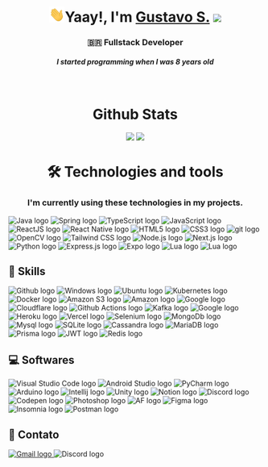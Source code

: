<h1 align="center"> <img src="https://raw.githubusercontent.com/ABSphreak/ABSphreak/master/gifs/Hi.gif" height="30px">Yaay!, I'm <a href="https://github.com/gusttavo13">Gustavo S.</a>  <img src="https://media.giphy.com/media/VgCDAzcKvsR6OM0uWg/giphy.gif" width="50">
</h1>

<h3 align="center">🇧🇷 Fullstack Developer</h3>
<h5 align="center"> I started programming when I was 8 years old</h4>
<br>
<h1 align="center"> Github Stats </h1>

<div align="center">
  <img height="150em" src='https://github-readme-stats.vercel.app/api?username=Gusttavo13&show_icons=true&theme=github_dark'>
  <img height="150em" src='https://github-readme-stats.vercel.app/api/top-langs/?username=Gusttavo13&layout=compact&langs_count=4&theme=github_dark'>
</div>

<h1 align="center"> 🛠  Technologies and tools </h1>
<h3 align="center"> I'm currently using these technologies in my projects. </h3>
<div>
  <img src="https://img.shields.io/badge/Java-282C34?logo=openjdk&logoColor=FFFFFF" alt="Java logo" title="Java" height="25" />
  <img src="https://img.shields.io/badge/Spring-282C34?logo=spring&logoColor#6DB33F" alt="Spring logo" title="Strping" height="25" />
  <img src="https://img.shields.io/badge/TypeScript-282C34?logo=typescript&logoColor=3178C6" alt="TypeScript logo" title="TypeScript" height="25" />
  <img src="https://img.shields.io/badge/JavaScript-282C34?logo=javascript&logoColor=F7DF1E" alt="JavaScript logo" title="JavaScript" height="25" />
  <img src="https://img.shields.io/badge/ReactJS-282C34?logo=react&logoColor=61DAFB" alt="ReactJS logo" title="ReactJS" height="25" />
  <img src="https://img.shields.io/badge/React Native-282C34?logo=react&logoColor=61DAFB" alt="React Native logo" title="React Native" height="25" />
  <img src="https://img.shields.io/badge/HTML5-282C34?logo=html5&logoColor=E34F26" alt="HTML5 logo" title="HTML5" height="25" />
  <img src="https://img.shields.io/badge/CSS3-282C34?logo=css3&logoColor=1572B6" alt="CSS3 logo" title="CSS3" height="25" />
  <img src="https://img.shields.io/badge/git-282C34?logo=git&logoColor=F05032" alt="git logo" title="git" height="25" />
  <img src="https://img.shields.io/badge/OpenCV-282C34?logo=opencv&logoColor=white" alt="OpenCV logo" title="OpenCV" height="25" />
  <img src="https://img.shields.io/badge/Tailwind%20CSS-282C34?logo=tailwind-css&logoColor=38B2AC" alt="Tailwind CSS logo" title="Tailwind CSS" height="25" />
  <img src="https://img.shields.io/badge/Node.js-282C34?logo=node.js&logoColor=339933" alt="Node.js logo" title="Node.js" height="25" />
  <img src="https://img.shields.io/badge/Next.js-282C34?logo=next.js&logoColor=FFFFFF" alt="Next.js logo" title="Next.js" height="25" />
  <img src="https://img.shields.io/badge/Python-282C34?logo=python&logoColor=3776AB" alt="Python logo" title="Python" height="25" />
  <img src="https://img.shields.io/badge/Express-282C34?logo=express&logoColor=FFFFFF" alt="Express.js logo" title="Express.js" height="25" />
  <img src="https://img.shields.io/badge/Expo-282C34?logo=expo&logoColor=000020" alt="Expo logo" title="Expo" height="25" />
  <img src="https://img.shields.io/badge/Lua-282C34?logo=lua&logoColor=0068C8" alt="Lua logo" title="Lua" height="25" />
  <img src="https://img.shields.io/badge/Socket.io-282C34?logo=socket.io&logoColor=white" alt="Lua logo" title="Lua" height="25" />
  
</div>

## 🎯 Skills
<div>
  <img src="https://img.shields.io/badge/GitHub-100000?style=for-the-badge&logo=github&logoColor=white" alt="Github logo" title="Github" height="25" />
  <img src="https://img.shields.io/badge/Windows-0078D6?style=for-the-badge&logo=windows&logoColor=white" alt="Windows logo" title="Windows" height="25" />
  <img src="https://img.shields.io/badge/Ubuntu-E95420?style=for-the-badge&logo=ubuntu&logoColor=white" alt="Ubuntu logo" title="Ubuntu" height="25" />
  <img src="https://img.shields.io/badge/Kubernetes-326CE5?style=for-the-badge&logo=Kubernetes&logoColor=white" alt="Kubernetes logo" title="Kubernetes" height="25" />
  <img src="https://img.shields.io/badge/Docker-2496ED?style=for-the-badge&logo=Docker&logoColor=white" alt="Docker logo" title="Docker" height="25" />
  <img src="https://img.shields.io/badge/Amazon%20S3-569A31?style=for-the-badge&logo=Amazon%20S3&logoColor=white" alt="Amazon S3 logo" title="Amazon S3" height="25" />
  <img src="https://img.shields.io/badge/Amazon_AWS-FF9900?style=for-the-badge&logo=amazonaws&logoColor=white" alt="Amazon logo" title="Amazon Cloud" height="25" />
  <img src="https://img.shields.io/badge/Google_Cloud-4285F4?style=for-the-badge&logo=google-cloud&logoColor=white" alt="Google logo" title="Google Cloud" height="25" />
  <img src="https://img.shields.io/badge/Cloudflare-F38020?style=for-the-badge&logo=Cloudflare&logoColor=white" alt="Cloudflare logo" title="Cloudflare" height="25" /> 
  <img src="https://img.shields.io/badge/GitHub_Actions-2088FF?style=for-the-badge&logo=github-actions&logoColor=white" alt="Github Actions logo" title="Github Actions" height="25" /> 
  <img src="https://img.shields.io/badge/Apache%20Kafka-231F20?style=for-the-badge&logo=Apache%20Kafka&logoColor=white" alt="Kafka logo" title="Kafka" height="25" /> 
  <img src="https://img.shields.io/badge/Nginx-009639?style=for-the-badge&logo=Nginx&logoColor=white" alt="Google logo" title="Google Cloud" height="25" />
  <img src="https://img.shields.io/badge/Heroku-430098?style=for-the-badge&logo=heroku&logoColor=white" alt="Heroku logo" title="Heroku" height="25" />
  <img src="https://img.shields.io/badge/Vercel-000000?style=for-the-badge&logo=vercel&logoColor=white" alt="Vercel logo" title="Vercel" height="25" />
  <img src="https://img.shields.io/badge/Selenium-43B02A?style=for-the-badge&logo=Selenium&logoColor=white" alt="Selenium logo" title="Selenium" height="25" />
  <img src="https://img.shields.io/badge/MongoDB-4EA94B?style=for-the-badge&logo=mongodb&logoColor=white" alt="MongoDb logo" title="MongoDb" height="25" /> 
  <img src="https://img.shields.io/badge/MySQL-005C84?style=for-the-badge&logo=mysql&logoColor=white" alt="Mysql logo" title="MySQL" height="25" />
  <img src="https://img.shields.io/badge/SQLite-07405E?style=for-the-badge&logo=sqlite&logoColor=white" alt="SQLite logo" title="SQLite" height="25" />
  <img src="https://img.shields.io/badge/Cassandra-1287B1?style=for-the-badge&logo=apache%20cassandra&logoColor=white" alt="Cassandra logo" title="Cassandra" height="25" />
  <img src="https://img.shields.io/badge/MariaDB-003545?style=for-the-badge&logo=mariadb&logoColor=white" alt="MariaDB logo" title="MariaDB" height="25" />
  <img src="https://img.shields.io/badge/Prisma-3982CE?style=for-the-badge&logo=Prisma&logoColor=white" alt="Prisma logo" title="Prisma" height="25" /> 
  <img src="https://img.shields.io/badge/JWT-323330?style=for-the-badge&logo=json-web-tokens&logoColor=pink" alt="JWT logo" title="JWT" height="25" />
  <img src="https://img.shields.io/badge/redis-%23DD0031.svg?&style=for-the-badge&logo=redis&logoColor=white" alt="Redis logo" title="Redis" height="25" />

  
  
  
</div> 

## 💻 Softwares

<div>
  <img src="https://img.shields.io/badge/Visual_Studio_Code-0078D4?style=for-the-badge&logo=visual%20studio%20code&logoColor=white"  alt="Visual Studio Code logo" title="Visual Studio Code" height="25" />
  <img src="https://img.shields.io/badge/Android_Studio-3DDC84?style=for-the-badge&logo=android-studio&logoColor=white"  alt="Android Studio logo" title="Android Studio" height="25" />
  <img src="https://img.shields.io/badge/PyCharm-000000?style=for-the-badge&logo=PyCharm&logoColor=white"  alt="PyCharm logo" title="PyCharm" height="25" />
  <img src="https://img.shields.io/badge/Arduino_IDE-00979D?style=for-the-badge&logo=arduino&logoColor=white"  alt="Arduino logo" title="Arduino" height="25" />
  <img src="https://img.shields.io/badge/IntelliJ_IDEA-000000.svg?style=for-the-badge&logo=intellij-idea&logoColor=white"  alt="Intellij logo" title="Intellij" height="25" />
  <img src="https://img.shields.io/badge/Unity-000000?style=for-the-badge&logo=unity&logoColor=white"  alt="Unity logo" title="Unity" height="25" />
  <img src="https://img.shields.io/badge/Notion-000000?style=for-the-badge&logo=notion&logoColor=white"  alt="Notion logo" title="Notion" height="25" />
  <img src="https://img.shields.io/badge/Discord-7289DA?style=for-the-badge&logo=discord&logoColor=white" alt="Discord logo" title="Discord" height="25" />
  <img src="https://img.shields.io/badge/Codepen-000000?style=for-the-badge&logo=codepen&logoColor=white"  alt="Codepen logo" title="Codepen" height="25" /> 
  <img src="https://img.shields.io/badge/Adobe%20Photoshop-31A8FF?style=for-the-badge&logo=Adobe%20Photoshop&logoColor=black" alt="Photoshop logo" title="Photoshop" height="25" />
  <img src="https://img.shields.io/badge/Adobe%20after%20affects-CF96FD?style=for-the-badge&logo=Adobe%20after%20effects&logoColor=393665"  alt="AF logo" title="AF" height="25" />
  <img src="https://img.shields.io/badge/Figma-F24E1E?style=for-the-badge&logo=figma&logoColor=white" alt="Figma logo" title="Figma" height="25" />
  <img src="https://img.shields.io/badge/Insomnia-4000BF?style=for-the-badge&logo=Insomnia&logoColor=white" alt="Insomnia logo" title="Insomnia" height="25" />
  <img src="https://img.shields.io/badge/Postman-FF6C37?style=for-the-badge&logo=Postman&logoColor=white" alt="Postman logo" title="Postman" height="25" />


</div>

## 📩 Contato

<div>
  <a target="_blank" href="mailto:gustavosousaprogrammer@gmail.com">
    <img src="https://img.shields.io/badge/Gmail-D14836?style=for-the-badge&logo=gmail&logoColor=white" alt="Gmail logo" title="Gmail" height="25" />
  </a>
  <img src="https://img.shields.io/badge/Gusttavo13-%230123-005C84?style=for-the-badge&logo=discord&logoColor=white&color=005C84" alt="Discord logo" title="Discord" height="25" />
</div>
